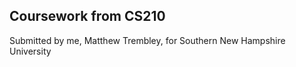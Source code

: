  Coursework from CS210
 ---------------------
 Submitted by me, Matthew Trembley, for Southern New Hampshire University
